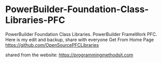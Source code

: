 # PowerBuilder-Foundation-Class-Libraries-PFC

PowerBuilder Foundation Class Libraries. 
PowerBuilder FrameWork PFC. 
Here is my edit and backup, share with everyone
Get From Home Page https://github.com/OpenSourcePFCLibraries


shared from the website: https://programmingmethodsit.com

